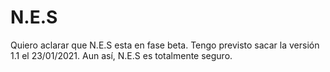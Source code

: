 # N.E.S
Quiero aclarar que N.E.S esta en fase beta. Tengo previsto sacar la versión 1.1 el 23/01/2021. Aun así, N.E.S es totalmente seguro.

